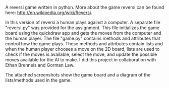 A reversi game written in python. More about the game reversi can be found here: http://en.wikipedia.org/wiki/Reversi. 

In this version of reversi a human plays against a computer. A separate file "reversi.py" was provided for the assignment. This file initializes the game board using the quickdraw app and gets the moves from the computer and the human player. The file "game.py" contains methods and attributes that control how the game plays. These methods and attributes contain lists and when the human player chooses a move on the 2D board, lists are used to check if the moves is available, select the move, and update the possible moves available for the AI to make. I did this project in collaboration with Ethan Brenneis and Gorman Law.

The attached screenshots show the game board and a diagram of the lists/methods used in the game. 

